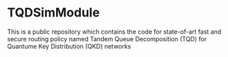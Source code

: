 # TQDSimModule
This is a public repository which contains the code for state-of-art fast and secure routing policy named Tandem Queue Decomposition (TQD) for Quantume Key Distribution (QKD) networks
